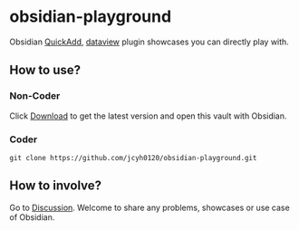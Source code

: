 # obsidian-playground
Obsidian [QuickAdd](https://quickadd.obsidian.guide/docs/), [dataview](https://blacksmithgu.github.io/obsidian-dataview/) plugin showcases you can directly play with.

## How to use?

### Non-Coder
Click [Download](https://github.com/jcyh0120/obsidian-playground/archive/refs/heads/main.zip) to get the latest version and open this vault with Obsidian.

### Coder
`git clone https://github.com/jcyh0120/obsidian-playground.git`

## How to involve?

Go to [Discussion](https://github.com/jcyh0120/obsidian-playground/discussions). Welcome to share any problems, showcases or use case of Obsidian.

